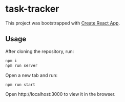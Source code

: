 # task-tracker

This project was bootstrapped with [Create React App](https://github.com/facebook/create-react-app).

## Usage
After cloning the repository, run:
```bash
npm i
npm run server
```

Open a new tab and run:
```
npm run start
```
Open http://localhost:3000 to view it in the browser.
